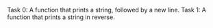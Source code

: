 Task 0: A function that prints a string, followed by a new line.
Task 1: A function that prints a string in reverse.

